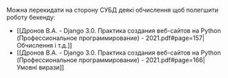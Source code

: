 Можна перекидати на сторону СУБД деякі обчислення щоб полегшити роботу бекенду:
- [[Дронов В.А. - Django 3.0. Практика создания веб-сайтов на Python (Профессиональное программирование) - 2021.pdf#page=157|Обчислення і т.д.]]
- [[Дронов В.А. - Django 3.0. Практика создания веб-сайтов на Python (Профессиональное программирование) - 2021.pdf#page=166|Умовні вирази]]

